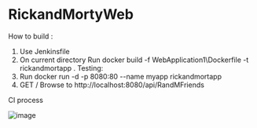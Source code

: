 # RickandMortyWeb

How to build :
1. Use Jenkinsfile 
2. On current directory Run docker build -f WebApplication1\Dockerfile -t rickandmortapp .
Testing:
1. Run docker run -d -p 8080:80 --name myapp rickandmortapp
2. GET / Browse to http://localhost:8080/api/RandMFriends




CI process 

![image](https://user-images.githubusercontent.com/90521983/133000015-1601a577-9812-4bf1-b980-a6fc6dd9e0b2.png)

